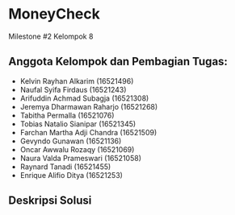 # MoneyCheck
Milestone #2 Kelompok 8

## Anggota Kelompok dan Pembagian Tugas:
- Kelvin Rayhan Alkarim (16521496)
- Naufal Syifa Firdaus (16521243)
- Arifuddin Achmad Subagja (16521308)
- Jeremya Dharmawan Raharjo (16521268)
- Tabitha Permalla (16521076)
- Tobias Natalio Sianipar (16521345)
- Farchan Martha Adji Chandra (16521509)
- Gevyndo Gunawan (16521136)
- Oncar Awwalu Rozaqy (16521069)
- Naura Valda Prameswari (16521058)
- Raynard Tanadi (16521455)
- Enrique Alifio Ditya (16521253)

## Deskripsi Solusi
